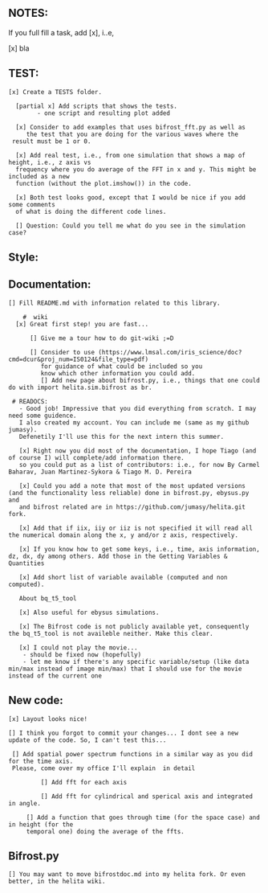 ## NOTES: 

  If you full fill a task, add [x], i..e,
  
  [x] bla

## TEST:

    [x] Create a TESTS folder.

      [partial x] Add scripts that shows the tests.
      		- one script and resulting plot added
      
      [x] Consider to add examples that uses bifrost_fft.py as well as 
      	 the test that you are doing for the various waves where the 
	 result must be 1 or 0. 

      [x] Add real test, i.e., from one simulation that shows a map of height, i.e., z axis vs 
      frequency where you do average of the FFT in x and y. This might be included as a new
      function (without the plot.imshow()) in the code.

      [x] Both test looks good, except that I would be nice if you add some comments 
      of what is doing the different code lines. 

      [] Question: Could you tell me what do you see in the simulation case?
      

## Style:


## Documentation:

    [] Fill README.md with information related to this library.

        #  wiki 
	  [x] Great first step! you are fast... 
	      
	      [] Give me a tour how to do git-wiki ;=D

          [] Consider to use (https://www.lmsal.com/iris_science/doc?cmd=dcur&proj_num=IS0124&file_type=pdf)
             for guidance of what could be included so you
             know which other information you could add.
	     	 [] Add new page about bifrost.py, i.e., things that one could do with import helita.sim.bifrost as br. 

     # READOCS: 
       - Good job! Impressive that you did everything from scratch. I may need some guidence. 
       I also created my account. You can include me (same as my github jumasy). 
       Defenetily I'll use this for the next intern this summer.

       [x] Right now you did most of the documentation, I hope Tiago (and of course I) will complete/add information there. 
       so you could put as a list of contributors: i.e., for now By Carmel Baharav, Juan Martinez-Sykora & Tiago M. D. Pereira

       [x] Could you add a note that most of the most updated versions (and the functionality less reliable) done in bifrost.py, ebysus.py and 
       and bifrost related are in https://github.com/jumasy/helita.git fork. 

       [x] Add that if iix, iiy or iiz is not specified it will read all the numerical domain along the x, y and/or z axis, respectively. 
       
       [x] If you know how to get some keys, i.e., time, axis information, dz, dx, dy among others. Add those in the Getting Variables & Quantities

       [x] Add short list of variable available (computed and non computed). 

       About bq_t5_tool
       
       [x] Also useful for ebysus simulations. 

       [x] The Bifrost code is not publicly available yet, consequently the bq_t5_tool is not availeble neither. Make this clear. 

       [x] I could not play the movie...  
 		- should be fixed now (hopefully)
		- let me know if there's any specific variable/setup (like data min/max instead of image min/max) that I should use for the movie instead of the current one

## New code:

    [x] Layout looks nice!
    
    [] I think you forgot to commit your changes... I dont see a new update of the code. So, I can't test this...

     [] Add spatial power spectrum functions in a similar way as you did for the time axis. 
     Please, come over my office I'll explain  in detail

     	     [] Add fft for each axis

     	     [] Add fft for cylindrical and sperical axis and integrated in angle. 

	     [] Add a function that goes through time (for the space case) and in height (for the 
	     temporal one) doing the average of the ffts. 
    	     
## Bifrost.py

    [] You may want to move bifrostdoc.md into my helita fork. Or even better, in the helita wiki. 
